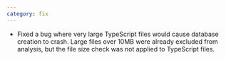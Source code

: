 ```yaml
---
category: fix
---
```

* Fixed a bug where very large TypeScript files would cause database creation to crash. Large files over 10MB were already excluded from analysis, but the file size check was not applied to TypeScript files.